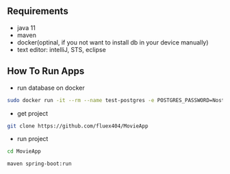 ## Requirements
* java 11
* maven
* docker(optinal, if you not want to install db in your device manually)
* text editor: intelliJ, STS, eclipse

## How To Run Apps
* run database on docker
```sh
sudo docker run -it --rm --name test-postgres -e POSTGRES_PASSWORD=Nostra -e POSTGRES_USER=Nostra -e POSTGRES_DB=NostraMovie -p 5432:5432 postgres:13
```
* get project
```sh
git clone https://github.com/fluex404/MovieApp
```
* run project
```sh 
cd MovieApp
```
```sh 
maven spring-boot:run
```